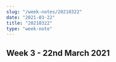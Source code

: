 ```yaml
---
slug: "/week-notes/20210322"
date: "2021-03-22"
title: "20210322"
type: "week-note"
---
```

## Week 3 - 22nd March 2021
